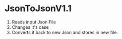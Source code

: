 # JsonToJsonV1.1

1. Reads input Json File
2. Changes it's case
3. Converts it back to new Json and stores in new file.

